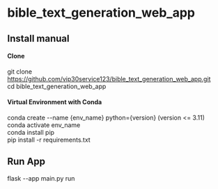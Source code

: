# bible_text_generation_web_app


## **Install manual**
#### **Clone**
git clone https://github.com/vip30service123/bible_text_generation_web_app.git </br>
cd bible_text_generation_web_app
#### **Virtual Environment with Conda**
conda create --name {env_name} python={version} (version <= 3.11) </br>
conda activate env_name </br>
conda install pip </br>
pip install -r requirements.txt </br>
## **Run App**
flask --app main.py run